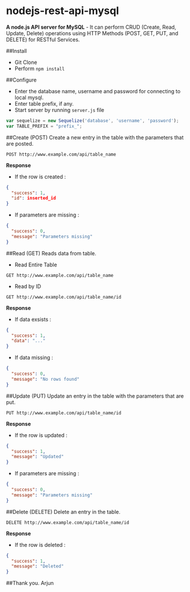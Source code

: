 # nodejs-rest-api-mysql
**A node.js API server for MySQL** - It can perform CRUD (Create, Read, Update, Delete) operations using HTTP Methods (POST, GET, PUT, and DELETE) for RESTful Services.

##Install
- Git Clone
- Perform `npm install`

##Configure
- Enter the database name, username and password for connecting to local mysql.
- Enter table prefix, if any.
- Start server by running `server.js` file
```javascript
var sequelize = new Sequelize('database', 'username', 'password');
var TABLE_PREFIX = "prefix_";
```

##Create (POST)
Create a new entry in the table with the parameters that are posted.

```
POST http://www.example.com/api/table_name
```
**Response**
- If the row is created :
```json
{
  "success": 1,
  "id": inserted_id
}
```
- If parameters are missing :
```json
{
  "success": 0,
  "message": "Parameters missing"
}
```

##Read (GET)
Reads data from table.

- Read Entire Table
```
GET http://www.example.com/api/table_name
```
- Read by ID
```
GET http://www.example.com/api/table_name/id
```
**Response**
- If data exsists :
```json
{
  "success": 1,
  "data": "..."
}
```
- If data missing :
```json
{
  "success": 0,
  "message": "No rows found"
}
```

##Update (PUT)
Update an entry in the table with the parameters that are put.

```
PUT http://www.example.com/api/table_name/id
```
**Response**
- If the row is updated :
```json
{
  "success": 1,
  "message": "Updated"
}
```
- If parameters are missing :
```json
{
  "success": 0,
  "message": "Parameters missing"
}
```

##Delete (DELETE)
Delete an entry in the table.

```
DELETE http://www.example.com/api/table_name/id
```
**Response**
- If the row is deleted :
```json
{
  "success": 1,
  "message": "Deleted"
}
```

##Thank you.
Arjun
